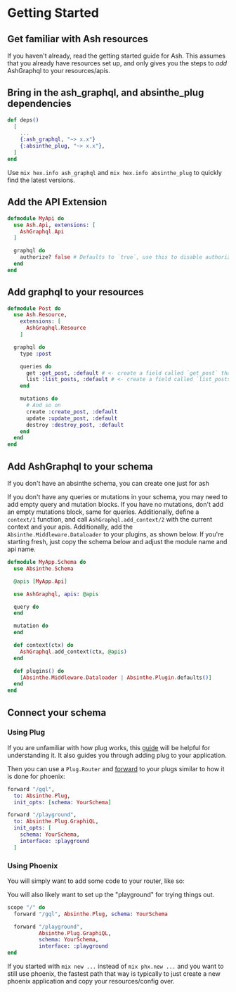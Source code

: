# Getting Started

## Get familiar with Ash resources

If you haven't already, read the getting started guide for Ash. This assumes that you already have resources set up, and only gives you the steps to _add_ AshGraphql to your resources/apis.

## Bring in the ash_graphql, and absinthe_plug dependencies

```elixir
def deps()
  [
    ...
    {:ash_graphql, "~> x.x"}
    {:absinthe_plug, "~> x.x"},
  ]
end
```

Use `mix hex.info ash_graphql` and `mix hex.info absinthe_plug` to quickly find the latest versions.

## Add the API Extension

```elixir
defmodule MyApi do
  use Ash.Api, extensions: [
    AshGraphql.Api
  ]

  graphql do
    authorize? false # Defaults to `true`, use this to disable authorization for the entire API (you probably only want this while prototyping)
  end
end
```

## Add graphql to your resources

```elixir
defmodule Post do
  use Ash.Resource,
    extensions: [
      AshGraphql.Resource
    ]

  graphql do
    type :post

    queries do
      get :get_post, :default # <- create a field called `get_post` that uses the `default` read action to fetch a single post
      list :list_posts, :default # <- create a field called `list_posts` that uses the `default` read action to fetch a list of posts
    end

    mutations do
      # And so on
      create :create_post, :default
      update :update_post, :default
      destroy :destroy_post, :default
    end
  end
end
```

## Add AshGraphql to your schema

If you don't have an absinthe schema, you can create one just for ash

If you don't have any queries or mutations in your schema, you may
need to add empty query and mutation blocks. If you have no mutations,
don't add an empty mutations block, same for queries. Additionally,
define a `context/1` function, and call `AshGraphql.add_context/2` with
the current context and your apis. Additionally, add the `Absinthe.Middleware.Dataloader`
to your plugins, as shown below. If you're starting fresh, just copy the schema below and
adjust the module name and api name.

```elixir
defmodule MyApp.Schema do
  use Absinthe.Schema

  @apis [MyApp.Api]

  use AshGraphql, apis: @apis

  query do
  end

  mutation do
  end

  def context(ctx) do
    AshGraphql.add_context(ctx, @apis)
  end

  def plugins() do
    [Absinthe.Middleware.Dataloader | Absinthe.Plugin.defaults()]
  end
end
```

## Connect your schema

### Using Plug

If you are unfamiliar with how plug works, this [guide](https://elixirschool.com/en/lessons/specifics/plug/#dependencies) will be helpful for understanding it. It also guides you through
adding plug to your application.

Then you can use a `Plug.Router` and [forward](https://hexdocs.pm/plug/Plug.Router.html#forward/2) to your plugs similar to how it is done for phoenix:

```elixir
forward "/gql",
  to: Absinthe.Plug,
  init_opts: [schema: YourSchema]

forward "/playground",
  to: Absinthe.Plug.GraphiQL,
  init_opts: [
    schema: YourSchema,
    interface: :playground
  ]
```

### Using Phoenix

You will simply want to add some code to your router, like so:

You will also likely want to set up the "playground" for trying things out.

```elixir
scope "/" do
  forward "/gql", Absinthe.Plug, schema: YourSchema

  forward "/playground",
          Absinthe.Plug.GraphiQL,
          schema: YourSchema,
          interface: :playground
end
```

If you started with `mix new ...` instead of `mix phx.new ...` and you want to
still use phoenix, the fastest path that way is typically to just create a new
phoenix application and copy your resources/config over.
